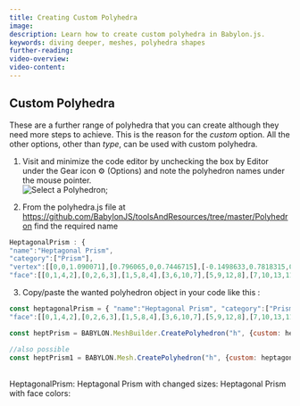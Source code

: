 ```yaml
---
title: Creating Custom Polyhedra
image: 
description: Learn how to create custom polyhedra in Babylon.js.
keywords: diving deeper, meshes, polyhedra shapes
further-reading:
video-overview:
video-content:
---
```


## Custom Polyhedra
These are a further range of polyhedra that you can create although they need more steps to achieve. This is the reason for the *custom* option. All the other options, other than *type*, can be used with custom polyhedra.


1.  Visit <Playground id="#WL3U6F" title="Custom Polyhedra" description="Simple example of custom polyhedra in Babylon.js."/> and minimize the code editor by unchecking the box by Editor under the Gear icon &#9881; (Options) and note the polyhedron names under the mouse pointer.  
![Select a Polyhedron](/img/how_to/Mesh/polyhedra1.jpg);

2. From the polyhedra.js file at https://github.com/BabylonJS/toolsAndResources/tree/master/Polyhedron find the required name
```javascript
HeptagonalPrism : {
"name":"Heptagonal Prism",
"category":["Prism"],
"vertex":[[0,0,1.090071],[0.796065,0,0.7446715],[-0.1498633,0.7818315,0.7446715],[-0.7396399,-0.2943675,0.7446715],[0.6462017,0.7818315,0.3992718],[1.049102,-0.2943675,-0.03143449],[-0.8895032,0.487464,0.3992718],[-0.8658909,-0.6614378,-0.03143449],[0.8992386,0.487464,-0.3768342],[0.5685687,-0.6614378,-0.6538232],[-1.015754,0.1203937,-0.3768342],[-0.2836832,-0.8247995,-0.6538232],[0.4187054,0.1203937,-0.9992228],[-0.4335465,-0.042968,-0.9992228]],
"face":[[0,1,4,2],[0,2,6,3],[1,5,8,4],[3,6,10,7],[5,9,12,8],[7,10,13,11],[9,11,13,12],[0,3,7,11,9,5,1],[2,4,8,12,13,10,6]]},
```

 
3. Copy/paste the wanted polyhedron object in your code like this :

```javascript
const heptagonalPrism = { "name":"Heptagonal Prism", "category":["Prism"], "vertex":[[0,0,1.090071],[0.796065,0,0.7446715],[-0.1498633,0.7818315,0.7446715],[-0.7396399,-0.2943675,0.7446715],[0.6462017,0.7818315,0.3992718],[1.049102,-0.2943675,-0.03143449],[-0.8895032,0.487464,0.3992718],[-0.8658909,-0.6614378,-0.03143449],[0.8992386,0.487464,-0.3768342],[0.5685687,-0.6614378,-0.6538232],[-1.015754,0.1203937,-0.3768342],[-0.2836832,-0.8247995,-0.6538232],[0.4187054,0.1203937,-0.9992228],[-0.4335465,-0.042968,-0.9992228]],
"face":[[0,1,4,2],[0,2,6,3],[1,5,8,4],[3,6,10,7],[5,9,12,8],[7,10,13,11],[9,11,13,12],[0,3,7,11,9,5,1],[2,4,8,12,13,10,6]]};

const heptPrism = BABYLON.MeshBuilder.CreatePolyhedron("h", {custom: heptagonalPrism}, scene); //scene is optional and defaults to the current scene

//also possible
const heptPrism1 = BABYLON.Mesh.CreatePolyhedron("h", {custom: heptagonalPrism}, scene); //scene is optional and defaults to the current scene
```
 &nbsp;
 &nbsp;   
HeptagonalPrism: <Playground id="#PBLS4Y#2" title="HeptagonalPrism" description="Simple example of a heptagonalPrism."/>
Heptagonal Prism with changed sizes: <Playground id="#PBLS4Y#3" title="HeptagonalPrism With Changed Sizes" description="Simple example of a heptagonalPrism with changed sizes."/>
Heptagonal Prism with face colors: <Playground id="#PBLS4Y#4" title="HeptagonalPrism With Face Colors" description="Simple example of a heptagonalPrism with face colors."/>